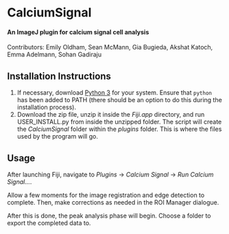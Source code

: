 # CalciumSignal
#### An ImageJ plugin for calcium signal cell analysis
Contributors: Emily Oldham, Sean McMann, Gia Bugieda, Akshat Katoch, Emma Adelmann, Sohan Gadiraju


## Installation Instructions
1. If necessary, download [Python 3](https://www.python.org/downloads/) for your system. Ensure that ```python``` has been added to PATH (there should be an option to do this during the installation process).
2. Download the zip file, unzip it inside the *Fiji.app* directory, and run USER_INSTALL.py from inside the unzipped folder. The script will create the *CalciumSignal* folder within the *plugins* folder. This is where the files used by the program will go.

## Usage
After launching Fiji, navigate to *Plugins* -> *Calcium Signal* -> *Run Calcium Signal...*.

Allow a few moments for the image registration and edge detection to complete. Then, make corrections as needed in the ROI Manager dialogue.

After this is done, the peak analysis phase will begin. Choose a folder to export the completed data to.
